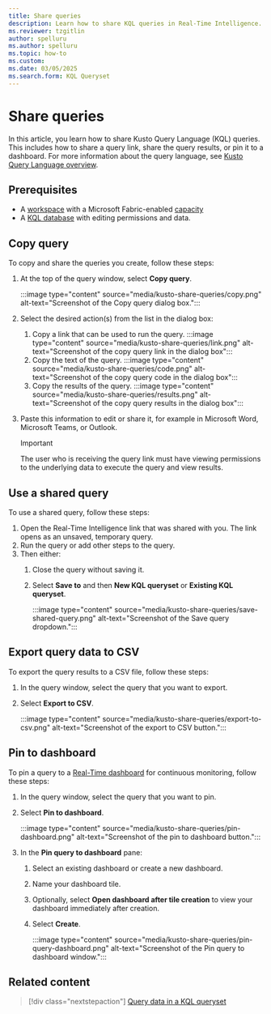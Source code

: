 ```yaml
---
title: Share queries
description: Learn how to share KQL queries in Real-Time Intelligence.
ms.reviewer: tzgitlin
author: spelluru
ms.author: spelluru
ms.topic: how-to
ms.custom:
ms.date: 03/05/2025
ms.search.form: KQL Queryset
---
```

# Share queries

In this article, you learn how to share Kusto Query Language (KQL) queries. This includes how to share a query link, share the query results, or pin it to a dashboard. For more information about the query language, see [Kusto Query Language overview](/azure/data-explorer/kusto/query/index?context=/fabric/context/context).

## Prerequisites

* A [workspace](../fundamentals/create-workspaces.md) with a Microsoft Fabric-enabled [capacity](../enterprise/licenses.md#capacity)
* A [KQL database](create-database.md) with editing permissions and data.

## Copy query

To copy and share the queries you create, follow these steps:

1. At the top of the query window, select **Copy query**.

    :::image type="content" source="media/kusto-share-queries/copy.png" alt-text="Screenshot of the Copy query dialog box.":::
1. Select the desired action(s) from the list in the dialog box:
    1. Copy a link that can be used to run the query.
        :::image type="content" source="media/kusto-share-queries/link.png" alt-text="Screenshot of the copy query link in the dialog box":::
    1. Copy the text of the query.
        :::image type="content" source="media/kusto-share-queries/code.png" alt-text="Screenshot of the copy query code in the dialog box":::
    1. Copy the results of the query.
        :::image type="content" source="media/kusto-share-queries/results.png" alt-text="Screenshot of the copy query results in the dialog box":::
1. Paste this information to edit or share it, for example in Microsoft Word, Microsoft Teams, or Outlook.

    > [!IMPORTANT]
    > The user who is receiving the query link must have viewing permissions to the underlying data to execute the query and view results.

## Use a shared query

To use a shared query, follow these steps:

1. Open the Real-Time Intelligence link that was shared with you. The link opens as an unsaved, temporary query.
1. Run the query or add other steps to the query.
1. Then either:
    1. Close the query without saving it.
    1. Select **Save to** and then **New KQL queryset** or **Existing KQL queryset**.

        :::image type="content" source="media/kusto-share-queries/save-shared-query.png" alt-text="Screenshot of the Save query dropdown.":::

## Export query data to CSV

To export the query results to a CSV file, follow these steps:

1. In the query window, select the query that you want to export.

1. Select **Export to CSV**.

    :::image type="content" source="media/kusto-share-queries/export-to-csv.png" alt-text="Screenshot of the export to CSV button.":::

## Pin to dashboard

To pin a query to a [Real-Time dashboard](dashboard-real-time-create.md) for continuous monitoring, follow these steps:

1. In the query window, select the query that you want to pin.

1. Select **Pin to dashboard**.

    :::image type="content" source="media/kusto-share-queries/pin-dashboard.png" alt-text="Screenshot of the pin to dashboard button.":::

1. In the **Pin query to dashboard** pane:
    1. Select an existing dashboard or create a new dashboard.
    1. Name your dashboard tile.
    1. Optionally, select **Open dashboard after tile creation** to view your dashboard immediately after creation.
    1. Select **Create**.

        :::image type="content" source="media/kusto-share-queries/pin-query-dashboard.png" alt-text="Screenshot of the Pin query to dashboard window.":::

## Related content

> [!div class="nextstepaction"]
> [Query data in a KQL queryset](kusto-query-set.md)
